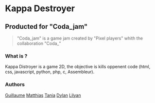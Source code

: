 # Kappa Destroyer

## Producted for "Coda_jam"
> "Coda_jam" is a game jam created by "Pixel players" whith the collaboration "Coda_"

### What is ?

Kappa Distroyer is a game 2D, the objective is kills oppenent code (html, css, javascript, python, php, c, Assembleur).

### Authors

[Guillaume](https://github.com/GuillaumeSIMONJP)
[Matthias](https://github.com/Mattoucoding)
[Tania](https://github.com/teenkywinky)
[Dylan](https://github.com/DylanS45)
[Lilyan](https://github.com/DIGYSKY)
